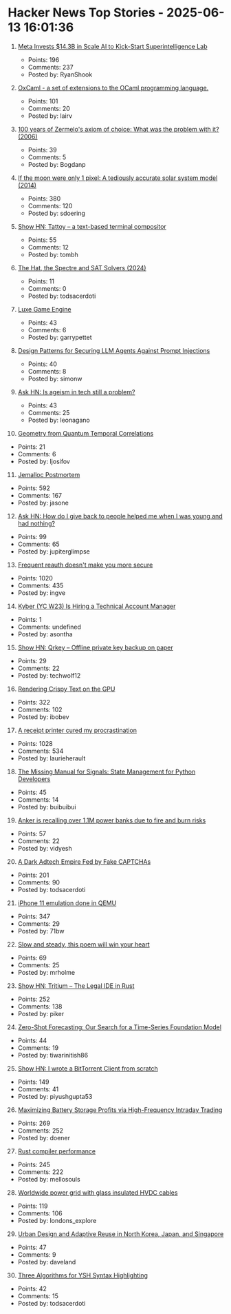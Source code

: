 # Hacker News Top Stories - 2025-06-13 16:01:36

1. [Meta Invests $14.3B in Scale AI to Kick-Start Superintelligence Lab](https://www.nytimes.com/2025/06/12/technology/meta-scale-ai.html)
   - Points: 196
   - Comments: 237
   - Posted by: RyanShook

2. [OxCaml - a set of extensions to the OCaml programming language.](https://oxcaml.org/)
   - Points: 101
   - Comments: 20
   - Posted by: lairv

3. [100 years of Zermelo's axiom of choice: What was the problem with it? (2006)](https://research.mietek.io/mi.MartinLof2006.html)
   - Points: 39
   - Comments: 5
   - Posted by: Bogdanp

4. [If the moon were only 1 pixel: A tediously accurate solar system model (2014)](https://joshworth.com/dev/pixelspace/pixelspace_solarsystem.html)
   - Points: 380
   - Comments: 120
   - Posted by: sdoering

5. [Show HN: Tattoy – a text-based terminal compositor](https://tattoy.sh)
   - Points: 55
   - Comments: 12
   - Posted by: tombh

6. [The Hat, the Spectre and SAT Solvers (2024)](https://www.nhatcher.com/post/on-hats-and-sats/)
   - Points: 11
   - Comments: 0
   - Posted by: todsacerdoti

7. [Luxe Game Engine](https://luxeengine.com/)
   - Points: 43
   - Comments: 6
   - Posted by: garrypettet

8. [Design Patterns for Securing LLM Agents Against Prompt Injections](https://simonwillison.net/2025/Jun/13/prompt-injection-design-patterns/)
   - Points: 40
   - Comments: 8
   - Posted by: simonw

9. [Ask HN: Is ageism in tech still a problem?](undefined)
   - Points: 43
   - Comments: 25
   - Posted by: leonagano

10. [Geometry from Quantum Temporal Correlations](https://arxiv.org/abs/2502.13293)
   - Points: 21
   - Comments: 6
   - Posted by: ljosifov

11. [Jemalloc Postmortem](https://jasone.github.io/2025/06/12/jemalloc-postmortem/)
   - Points: 592
   - Comments: 167
   - Posted by: jasone

12. [Ask HN: How do I give back to people helped me when I was young and had nothing?](undefined)
   - Points: 99
   - Comments: 65
   - Posted by: jupiterglimpse

13. [Frequent reauth doesn't make you more secure](https://tailscale.com/blog/frequent-reath-security)
   - Points: 1020
   - Comments: 435
   - Posted by: ingve

14. [Kyber (YC W23) Is Hiring a Technical Account Manager](https://www.ycombinator.com/companies/kyber/jobs/5kSq3Jd-technical-account-manager-tam)
   - Points: 1
   - Comments: undefined
   - Posted by: asontha

15. [Show HN: Qrkey – Offline private key backup on paper](https://github.com/Techwolf12/qrkey)
   - Points: 29
   - Comments: 22
   - Posted by: techwolf12

16. [Rendering Crispy Text on the GPU](https://osor.io/text)
   - Points: 322
   - Comments: 102
   - Posted by: ibobev

17. [A receipt printer cured my procrastination](https://www.laurieherault.com/articles/a-thermal-receipt-printer-cured-my-procrastination)
   - Points: 1028
   - Comments: 534
   - Posted by: laurieherault

18. [The Missing Manual for Signals: State Management for Python Developers](https://bui.app/the-missing-manual-for-signals-state-management-for-python-developers/)
   - Points: 45
   - Comments: 14
   - Posted by: buibuibui

19. [Anker is recalling over 1.1M power banks due to fire and burn risks](https://www.theverge.com/news/686084/anker-recall-uscpsc-power-bank-battery-powercore-a1263)
   - Points: 57
   - Comments: 22
   - Posted by: vidyesh

20. [A Dark Adtech Empire Fed by Fake CAPTCHAs](https://krebsonsecurity.com/2025/06/inside-a-dark-adtech-empire-fed-by-fake-captchas/)
   - Points: 201
   - Comments: 90
   - Posted by: todsacerdoti

21. [iPhone 11 emulation done in QEMU](https://github.com/ChefKissInc/QEMUAppleSilicon)
   - Points: 347
   - Comments: 29
   - Posted by: 71bw

22. [Slow and steady, this poem will win your heart](https://www.nytimes.com/interactive/2025/06/12/books/kay-ryan-turtle-poem.html)
   - Points: 69
   - Comments: 25
   - Posted by: mrholme

23. [Show HN: Tritium – The Legal IDE in Rust](https://tritium.legal/preview)
   - Points: 252
   - Comments: 138
   - Posted by: piker

24. [Zero-Shot Forecasting: Our Search for a Time-Series Foundation Model](https://www.parseable.com/blog/zero-shot-forecasting)
   - Points: 44
   - Comments: 19
   - Posted by: tiwarinitish86

25. [Show HN: I wrote a BitTorrent Client from scratch](https://github.com/piyushgupta53/go-torrent-client)
   - Points: 149
   - Comments: 41
   - Posted by: piyushgupta53

26. [Maximizing Battery Storage Profits via High-Frequency Intraday Trading](https://arxiv.org/abs/2504.06932)
   - Points: 269
   - Comments: 252
   - Posted by: doener

27. [Rust compiler performance](https://kobzol.github.io/rust/rustc/2025/06/09/why-doesnt-rust-care-more-about-compiler-performance.html)
   - Points: 245
   - Comments: 222
   - Posted by: mellosouls

28. [Worldwide power grid with glass insulated HVDC cables](https://omattos.com/2025/06/12/glass-hvdc-cables.html)
   - Points: 119
   - Comments: 106
   - Posted by: londons_explore

29. [Urban Design and Adaptive Reuse in North Korea, Japan, and Singapore](https://www.governance.fyi/p/adaptive-reuse-across-asia-singapores)
   - Points: 47
   - Comments: 9
   - Posted by: daveland

30. [Three Algorithms for YSH Syntax Highlighting](https://github.com/oils-for-unix/oils.vim/blob/main/doc/algorithms.md)
   - Points: 42
   - Comments: 15
   - Posted by: todsacerdoti

